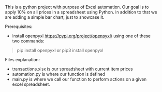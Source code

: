 This is a python project with purpose of Excel automation.
Our goal is to apply 10% on all prices in a spreadsheet using Python.
In addition to that we are adding a simple bar chart, just to showcase it.

Prerequisites:
- Install openpyxl https://pypi.org/project/openpyxl/ using one of these two commands:
> pip install openpyxl
or
> pip3 install openpyxl

Files explanation:
- transactions.xlsx is our spreadsheet with current item prices
- automation.py is where our function is defined
- main.py is where we call our function to perform actions on a given excel spreadsheet.
